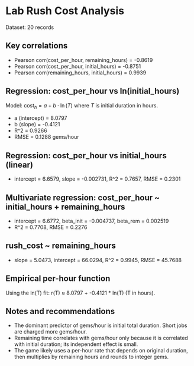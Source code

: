 # Lab Rush Cost Analysis

Dataset: 20 records

## Key correlations
- Pearson corr(cost_per_hour, remaining_hours) = -0.8619
- Pearson corr(cost_per_hour, initial_hours) = -0.8751
- Pearson corr(remaining_hours, initial_hours) = 0.9939

## Regression: cost_per_hour vs ln(initial_hours)
Model: $\mathrm{cost}_h = a + b \cdot \ln(T)$ where $T$ is initial duration in hours.
- a (intercept) = 8.0797
- b (slope) = -0.4121
- R^2 = 0.9266
- RMSE = 0.1288 gems/hour

## Regression: cost_per_hour vs initial_hours (linear)
- intercept = 6.6579, slope = -0.002731, R^2 = 0.7657, RMSE = 0.2301

## Multivariate regression: cost_per_hour ~ initial_hours + remaining_hours
- intercept = 6.6772, beta_init = -0.004737, beta_rem = 0.002519
- R^2 = 0.7708, RMSE = 0.2276

## rush_cost ~ remaining_hours
- slope = 5.0473, intercept = 66.0294, R^2 = 0.9945, RMSE = 45.7688

## Empirical per-hour function
Using the ln(T) fit: r(T) ≈ 8.0797 + -0.4121 * ln(T) (T in hours).

## Notes and recommendations
- The dominant predictor of gems/hour is initial total duration. Short jobs are charged more gems/hour.
- Remaining time correlates with gems/hour only because it is correlated with initial duration; its independent effect is small.
- The game likely uses a per-hour rate that depends on original duration, then multiplies by remaining hours and rounds to integer gems.